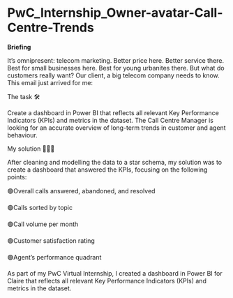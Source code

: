 #     PwC_Internship_Owner-avatar-Call-Centre-Trends
**Briefing**

It’s omnipresent: telecom marketing. Better price here. Better service there. Best for small businesses here. Best for young urbanites there. But what do customers really want? Our client, a big telecom company needs to know. This email just arrived for me:

The task 🛠️

Create a dashboard in Power BI that reflects all relevant Key Performance Indicators (KPIs) and metrics in the dataset. The Call Centre Manager is looking for an accurate overview of long-term trends in customer and agent behaviour.

My solution 👨🏻‍💻

After cleaning and modelling the data to a star schema, my solution was to create a dashboard that answered the KPIs, focusing on the following points:

🟢Overall calls answered, abandoned, and resolved

🟢Calls sorted by topic

🟢Call volume per month

🟢Customer satisfaction rating

🟢Agent’s performance quadrant

As part of my PwC Virtual Internship, I created a dashboard in Power BI for Claire that reflects all relevant Key Performance Indicators (KPIs) and metrics in the dataset.
